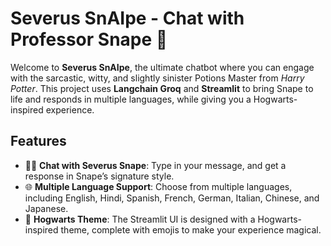 # Severus SnAIpe - Chat with Professor Snape 🤨

Welcome to **Severus SnAIpe**, the ultimate chatbot where you can engage with the sarcastic, witty, and slightly sinister Potions Master from *Harry Potter*. This project uses **Langchain Groq** and **Streamlit** to bring Snape to life and responds in multiple languages, while giving you a Hogwarts-inspired experience.

## Features

- 🧙‍♂️ **Chat with Severus Snape**: Type in your message, and get a response in Snape’s signature style.
- 🌐 **Multiple Language Support**: Choose from multiple languages, including English, Hindi, Spanish, French, German, Italian, Chinese, and Japanese.
- 🎨 **Hogwarts Theme**: The Streamlit UI is designed with a Hogwarts-inspired theme, complete with emojis to make your experience magical.

